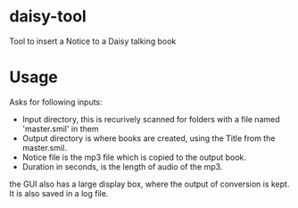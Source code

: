 # daisy-tool

Tool to insert a Notice to a Daisy talking book

# Usage

  Asks for following inputs:
  * Input directory, this is recurively scanned for folders with a file named 'master.smil' in them
  * Output directory is where books are created, using the Title from the master.smil.
  * Notice file is the mp3 file which is copied to the output book.
  * Duration in seconds, is the length of audio of the mp3.

  the GUI also has a large display box, where the output of conversion is kept.
  It is also saved in a log file.


	

